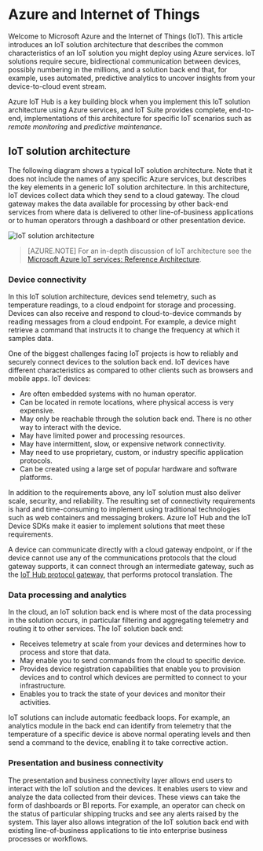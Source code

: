 # Azure and Internet of Things

Welcome to Microsoft Azure and the Internet of Things (IoT). This article introduces an IoT solution architecture that describes the common characteristics of an IoT solution you might deploy using Azure services. IoT solutions require secure, bidirectional communication between devices, possibly numbering in the millions, and a solution back end that, for example, uses automated, predictive analytics to uncover insights from your device-to-cloud event stream.

Azure IoT Hub is a key building block when you implement this IoT solution architecture using Azure services, and IoT Suite provides complete, end-to-end, implementations of this architecture for specific IoT scenarios such as *remote monitoring* and *predictive maintenance*.

## IoT solution architecture

The following diagram shows a typical IoT solution architecture. Note that it does not include the names of any specific Azure services, but describes the key elements in a generic IoT solution architecture. In this architecture, IoT devices collect data which they send to a cloud gateway. The cloud gateway makes the data available for processing by other back-end services from where data is delivered to other line-of-business applications or to human operators through a dashboard or other presentation device.

![IoT solution architecture][img-solution-architecture]

> [AZURE.NOTE] For an in-depth discussion of IoT architecture see the [Microsoft Azure IoT services: Reference Architecture][lnk-refarch].

### Device connectivity

In this IoT solution architecture, devices send telemetry, such as temperature readings, to a cloud endpoint for storage and processing. Devices can also receive and respond to cloud-to-device commands by reading messages from a cloud endpoint. For example, a device might retrieve a command that instructs it to change the frequency at which it samples data.

One of the biggest challenges facing IoT projects is how to reliably and securely connect devices to the solution back end. IoT devices have different characteristics as compared to other clients such as browsers and mobile apps. IoT devices:

- Are often embedded systems with no human operator.
- Can be located in remote locations, where physical access is very expensive.
- May only be reachable through the solution back end. There is no other way to interact with the device.
- May have limited power and processing resources.
- May have intermittent, slow, or expensive network connectivity.
- May need to use proprietary, custom, or industry specific application protocols.
- Can be created using a large set of popular hardware and software platforms.

In addition to the requirements above, any IoT solution must also deliver scale, security, and reliability. The resulting set of connectivity requirements is hard and time-consuming to implement using traditional technologies such as web containers and messaging brokers. Azure IoT Hub and the IoT Device SDKs make it easier to implement solutions that meet these requirements.

A device can communicate directly with a cloud gateway endpoint, or if the device cannot use any of the communications protocols that the cloud gateway supports, it can connect through an intermediate gateway, such as the [IoT Hub protocol gateway][lnk-protocol-gateway], that performs protocol translation. The 

### Data processing and analytics

In the cloud, an IoT solution back end is where most of the data processing in the solution occurs, in particular filtering and aggregating telemetry and routing it to other services. The IoT solution back end:

- Receives telemetry at scale from your devices and determines how to process and store that data. 
- May enable you to send commands from the cloud to specific device.
- Provides device registration capabilities that enable you to provision devices and to control which devices are permitted to connect to your infrastructure.
- Enables you to track the state of your devices and monitor their activities.

IoT solutions can include automatic feedback loops. For example, an analytics module in the back end can identify from telemetry that the temperature of a specific device is above normal operating levels and then send a command to the device, enabling it to take corrective action.

### Presentation and business connectivity

The presentation and business connectivity layer allows end users to interact with the IoT solution and the devices. It enables users to view and analyze the data collected from their devices. These views can take the form of dashboards or BI reports. For example, an operator can check on the status of particular shipping trucks and see any alerts raised by the system. This layer also allows integration of the IoT solution back end with existing line-of-business applications to tie into enterprise business processes or workflows.

[img-solution-architecture]: ./media/iot-azure-and-iot/iot-reference-architecture.png

[lnk-machinelearning]: http://azure.microsoft.com/services/machine-learning/
[Azure IoT Suite]: http://azure.microsoft.com/solutions/iot
[lnk-protocol-gateway]:  iot-hub-protocol-gateway.md
[lnk-refarch]: http://download.microsoft.com/download/A/4/D/A4DAD253-BC21-41D3-B9D9-87D2AE6F0719/Microsoft_Azure_IoT_Reference_Architecture.pdf
